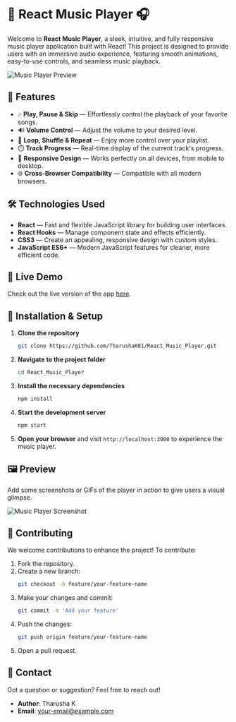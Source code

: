 
# 🎵 React Music Player 🎧

Welcome to **React Music Player**, a sleek, intuitive, and fully responsive music player application built with React! This project is designed to provide users with an immersive audio experience, featuring smooth animations, easy-to-use controls, and seamless music playback.

![Music Player Preview](link-to-screenshot)

## 🚀 Features

- 🎶 **Play, Pause & Skip** — Effortlessly control the playback of your favorite songs.
- 🔊 **Volume Control** — Adjust the volume to your desired level.
- 🔁 **Loop, Shuffle & Repeat** — Enjoy more control over your playlist.
- ⏱️ **Track Progress** — Real-time display of the current track's progress.
- 📱 **Responsive Design** — Works perfectly on all devices, from mobile to desktop.
- 🌐 **Cross-Browser Compatibility** — Compatible with all modern browsers.

## 🛠️ Technologies Used

- **React** — Fast and flexible JavaScript library for building user interfaces.
- **React Hooks** — Manage component state and effects efficiently.
- **CSS3** — Create an appealing, responsive design with custom styles.
- **JavaScript ES6+** — Modern JavaScript features for cleaner, more efficient code.
  
## 🔗 Live Demo

Check out the live version of the app [here](#).

## 📂 Installation & Setup

1. **Clone the repository**  
   ```bash
   git clone https://github.com/TharushaK01/React_Music_Player.git
   ```

2. **Navigate to the project folder**  
   ```bash
   cd React_Music_Player
   ```

3. **Install the necessary dependencies**  
   ```bash
   npm install
   ```

4. **Start the development server**  
   ```bash
   npm start
   ```

5. **Open your browser** and visit `http://localhost:3000` to experience the music player.

## 🖼️ Preview

Add some screenshots or GIFs of the player in action to give users a visual glimpse.

![Music Player Screenshot](link-to-another-screenshot)

## 🌟 Contributing

We welcome contributions to enhance the project! To contribute:

1. Fork the repository.
2. Create a new branch:  
   ```bash
   git checkout -b feature/your-feature-name
   ```
3. Make your changes and commit:  
   ```bash
   git commit -m 'Add your feature'
   ```
4. Push the changes:  
   ```bash
   git push origin feature/your-feature-name
   ```
5. Open a pull request.

## 🤝 Contact

Got a question or suggestion? Feel free to reach out!

- **Author**: Tharusha K  
- **Email**: [your-email@example.com](mailto:your-email@example.com)
